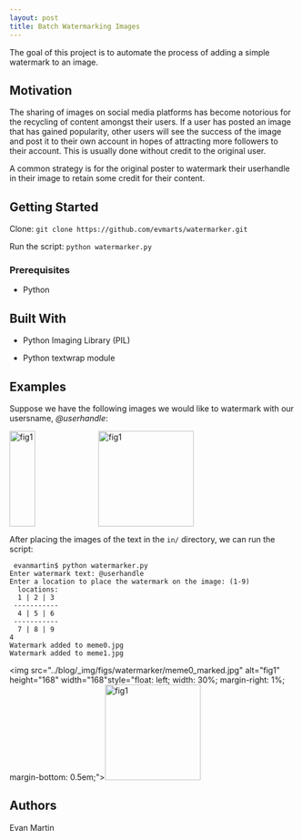 ```yaml
---
layout: post
title: Batch Watermarking Images
---
```


The goal of this project is to automate the process of adding a simple watermark to an image.

## Motivation

The sharing of images on social media platforms has become notorious for the recycling of content amongst their users. If a user has posted an image that has gained popularity, other users will see the success of the image and post it to their own account in hopes of attracting more followers to their account. This is usually done without credit to the original user. 

A common strategy is for the original poster to watermark their userhandle in their image to retain some credit for their content.


## Getting Started

Clone:
```git clone https://github.com/evmarts/watermarker.git```

Run the script:
```python watermarker.py```

### Prerequisites

- Python

## Built With

* Python Imaging Library (PIL)

* Python textwrap module

## Examples

Suppose we have the following images we would like to watermark with our usersname, *@userhandle*:

<img src="../blog/_img/figs/watermarker/meme0_clean.jpg" alt="fig1" height="168" width="168" style="float: left; width: 30%; margin-right: 1%; margin-bottom: 0.5em;" align="middle"><img src="../blog/_img/figs/watermarker/meme1_clean.jpg" alt="fig1" height="168" width="168" align="middle">


After placing the images of the text in the ```in/``` directory, we can run the script:

~~~
 evanmartin$ python watermarker.py
Enter watermark text: @userhandle
Enter a location to place the watermark on the image: (1-9)
  locations: 
  1 | 2 | 3 
 ----------- 
  4 | 5 | 6 
 ----------- 
  7 | 8 | 9 
4
Watermark added to meme0.jpg
Watermark added to meme1.jpg
~~~

<img src="../blog/_img/figs/watermarker/meme0_marked.jpg" alt="fig1" height="168" width="168"style="float: left; width: 30%; margin-right: 1%; margin-bottom: 0.5em;"><img src="../blog/_img/figs/watermarker/meme1_marked.jpg" alt="fig1" height="168" width="168">


## Authors

Evan Martin